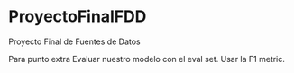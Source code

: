 # ProyectoFinalFDD
Proyecto Final de Fuentes de Datos

Para punto extra
Evaluar nuestro modelo con el eval set. Usar la F1 metric. 

